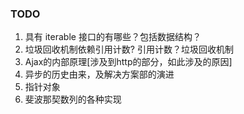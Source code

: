 
### TODO

1. 具有 iterable 接口的有哪些？包括数据结构？
2. 垃圾回收机制依赖引用计数? 引用计数？垃圾回收机制
3. Ajax的内部原理[涉及到http的部分，如此涉及的原因]
4. 异步的历史由来，及解决方案部的演进
5. 指针对象
6. 斐波那契数列的各种实现
